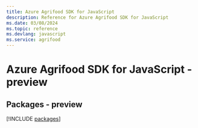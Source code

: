 ```yaml
---
title: Azure Agrifood SDK for JavaScript
description: Reference for Azure Agrifood SDK for JavaScript
ms.date: 03/08/2024
ms.topic: reference
ms.devlang: javascript
ms.service: agrifood
---
```

# Azure Agrifood SDK for JavaScript - preview
## Packages - preview
[!INCLUDE [packages](agrifood-index.md)]